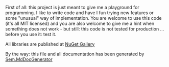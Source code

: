 First of all: this project is just meant to give me a playground for programming. I like to write code 
and have I fun trying new features or some "unusual" way of implementation. You are welcome to use this 
code (it's all MIT licensed) and you are also welcome to give me a hint when something does not work - 
but still: this code is not tested for production ... before you use it: test it.

All libraries are published at [NuGet Gallery](https://www.nuget.org/)

By the way: this file and all documentation has been generated by [Sem.MdDocGenerator](#Sem.MdDocGenerator)
